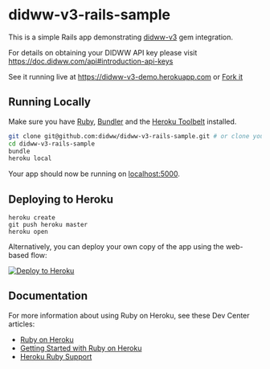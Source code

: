 # didww-v3-rails-sample

This is a simple Rails app demonstrating [didww-v3](https://github.com/didww/didww-v3-ruby) gem integration.

For details on obtaining your DIDWW API key please visit https://doc.didww.com/api#introduction-api-keys

See it running live at https://didww-v3-demo.herokuapp.com or [Fork it](https://github.com/didww/didww-v3-rails-sample/fork)

## Running Locally

Make sure you have [Ruby](https://www.ruby-lang.org), [Bundler](http://bundler.io) and the [Heroku Toolbelt](https://toolbelt.heroku.com/) installed.

```sh
git clone git@github.com:didww/didww-v3-rails-sample.git # or clone your own fork
cd didww-v3-rails-sample
bundle
heroku local
```

Your app should now be running on [localhost:5000](http://localhost:5000/).

## Deploying to Heroku

```
heroku create
git push heroku master
heroku open
```

Alternatively, you can deploy your own copy of the app using the web-based flow:

[![Deploy to Heroku](https://www.herokucdn.com/deploy/button.png)](https://heroku.com/deploy)

## Documentation

For more information about using Ruby on Heroku, see these Dev Center articles:

- [Ruby on Heroku](https://devcenter.heroku.com/categories/ruby)
- [Getting Started with Ruby on Heroku](https://devcenter.heroku.com/articles/getting-started-with-ruby)
- [Heroku Ruby Support](https://devcenter.heroku.com/articles/ruby-support)
